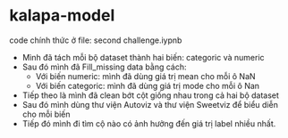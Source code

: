 # kalapa-model

code chính thức ở file: second challenge.iypnb
- Mình đã tách mỗi bộ dataset thành hai biến: categoric và numeric
- Sau đó mình đã Fill_missing data bằng cách:
  + Với biến numeric: mình đã dùng giá trị mean cho mỗi ô NaN
  + Với biến categoric: mình đã dùng giá trị mode cho mỗi ô Nan
- Tiếp theo là mình đã clean bớt cột giống nhau trong cả hai bộ dataset
- Sau đó mình dùng thư viện Autoviz và thư viện Sweetviz để biểu diễn cho mỗi biến
- Tiếp đó mình đi tìm cộ nào có ảnh hưởng đến giá trị label nhiều nhất.
